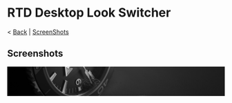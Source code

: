 # RTD Desktop Look Switcher
< [Back](https://github.com/vonschutter/RTD-Setup/blob/main/README.md) | [ScreenShots](Media_files/SCREENSHOTS.md)

## Screenshots

![RTD Blind Install Media Header](Media_files/header-time.jpg "Executing the Script")
